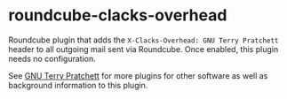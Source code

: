 # roundcube-clacks-overhead

Roundcube plugin that adds the `X-Clacks-Overhead: GNU Terry Pratchett` header 
to all outgoing mail sent via Roundcube. Once enabled, this plugin needs no 
configuration.

See [GNU Terry Pratchett](http://www.gnuterrypratchett.com/) for more plugins 
for other software as well as background information to this plugin.


